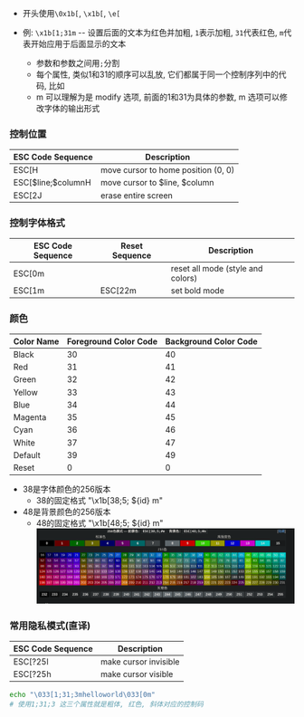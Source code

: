 * 开头使用`\0x1b[`, `\x1b[`, `\e[`

* 例: `\x1b[1;31m` -- 设置后面的文本为红色并加粗, `1`表示加粗, `31`代表红色, `m`代表开始应用于后面显示的文本
    * 参数和参数之间用`;`分割
    * 每个属性, 类似1和31的顺序可以乱放, 它们都属于同一个控制序列中的代码, 比如
    * m 可以理解为是 modify 选项, 前面的1和31为具体的参数, m 选项可以修改字体的输出形式

### 控制位置
|ESC Code Sequence|Description|
|-|-|
|ESC[H| move cursor to home position (0, 0)|
|ESC[\$line;\$columnH| move cursor to $line, $column|
|ESC[2J| erase entire screen|

### 控制字体格式
|ESC Code Sequence|Reset Sequence|Description|
|-|-|-|
|ESC[0m|| reset all mode (style and colors)|
|ESC[1m|ESC[22m| set bold mode|
### 颜色 
|Color Name|Foreground Color Code|Background Color Code|
|-|-|-|
|Black| 30 | 40 |
|Red| 31 | 41 |
|Green| 32 | 42 |
|Yellow| 33 | 43 |
|Blue| 34 | 44 |
|Magenta| 35 | 45 |
|Cyan| 36 | 46 |
|White| 37 | 47 |
|Default| 39 | 49 |
|Reset| 0 | 0 |

* 38是字体颜色的256版本
    * 38的固定格式 "\x1b[38;5; ${id} m"
* 48是背景颜色的256版本
    * 48的固定格式 "\x1b[48;5; ${id} m"
![256_color](./pictures/ansi_256_color.png)

### 常用隐私模式(直译)
|ESC Code Sequence| Description|
|-|-|
|ESC[?25l| make cursor invisible|
|ESC[?25h| make cursor visible|


```bash
echo "\033[1;31;3mhelloworld\033[0m"
# 使用1;31;3 这三个属性就是粗体, 红色, 斜体对应的控制码
```

